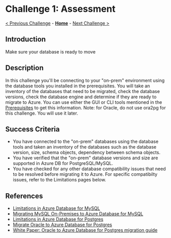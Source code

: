 # Challenge 1: Assessment 

[< Previous Challenge](./00-prereqs.md) - **[Home](../README.md)** - [Next Challenge >](./02-size-analysis.md)

## Introduction

Make sure your database is ready to move

## Description

In this challenge you'll be connecting to your "on-prem" environment using the database tools you installed in the prerequisites. You will take an inventory of the databases that need to be migrated, check the database versions, check the database engine and determine if they are ready to migrate to Azure. You can use either the GUI or CLI tools mentioned in the [Prerequisites](./00-prereqs.md) to get this information. Note: for Oracle, do not use ora2pg for this challenge. You will use it later. 

## Success Criteria

* You have connected to the "on-prem" databases using the database tools and taken an inventory of the databases such as the database version, size, schema objects, dependency between schema objects.
* You have verified that the "on-prem" database versions and size are supported in Azure DB for PostgreSQL/MySQL.
* You have checked for any other database compatibility issues that need to be resolved before migrating it to Azure. For specific compatibilty issues, refer to the Limitations pages below.

## References

* [Limitations in Azure Database for MySQL](https://docs.microsoft.com/en-us/azure/mysql/concepts-limits)
* [Migrating MySQL On-Premises to Azure Database for MySQL](https://github.com/Azure/azure-mysql/tree/master/MigrationGuide)
* [Limitations in Azure Database for Postgres](https://docs.microsoft.com/en-us/azure/postgresql/concepts-limits)
* [Migrate Oracle to Azure Database for Postgres](https://docs.microsoft.com/en-us/azure/postgresql/howto-migrate-from-oracle)
* [White Paper: Oracle to Azure Database for Postgres migration guide](https://github.com/microsoft/OrcasNinjaTeam/blob/master/Oracle%20to%20PostgreSQL%20Migration%20Guide/Oracle%20to%20Azure%20Database%20for%20PostgreSQL%20Migration%20Guide.pdf)
